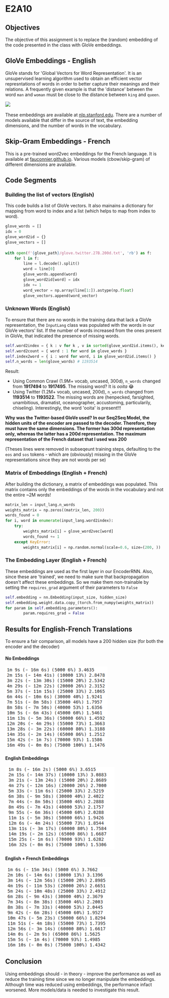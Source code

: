 # E2A10

## Objectives
The objective of this assignment is to replace the (random) embedding of the code presented in the class with GloVe embeddings. 

## GloVe Embeddings - English
GloVe stands for 'Global Vectors for Word Representation'. It is an unsupervised learning algorithm used to obtain an efficient vector represntations of words in order to better capture their meanings and their relations. A frequently given example is that the 'distance' between the word `man` and `woman` must be close to the distance between `king` and `queen`.


![](https://nlp.stanford.edu/projects/glove/images/man_woman_small.jpg)


These embeddings are available at [nlp.stanford.edu](https://nlp.stanford.edu/projects/glove/). There are a number of models available that differ in the source of text, the embedding dimensions, and the number of words in the vocabulary.

## Skip-Gram Embeddings - French
This is a pre-trained word2vec embeddings for the French language. It is available at [fauconnier.github.io](https://fauconnier.github.io/index.html#wordembeddingmodels). Various models (cbow/skip-gram) of different dimensions are available.


## Code Segments

### Building the list of vectors (English)

This code builds a list of GloVe vectors. It also mainains a dictionary for mapping from word to index and a list (which helps to map from index to word).

```python
glove_words = []
idx = 0
glove_word2id = {}
glove_vectors = []

with open(f'{glove_path}/glove.twitter.27B.200d.txt', 'rb') as f:
    for l in f:
        line = l.decode().split()
        word = line[0]
        glove_words.append(word)
        glove_word2id[word] = idx
        idx += 1
        word_vector = np.array(line[1:]).astype(np.float)
        glove_vectors.append(word_vector)
```
### Unknown Words (English)

To ensure that there are no words in the training data that lack a GloVe representation, the `InputLang` class was populated with the words in our GloVe vectors' list. If the number of words increased from the ones present in GloVe, that indicated the presence of missing words.

```python
self.word2index = { k : v for k , v in sorted(glove_word2id.items(), key=operator.itemgetter(1))}
self.word2count = { word : 1 for word in glove_words }
self.index2word = { i : word for word, i in glove_word2id.items() }
self.n_words = len(glove_words) # 1193514
```


Result: 
- Using Common Crawl (1.9M+ vocab, uncased, 300d), `n_words` changed from **1917494** to **1917495**. The missing word? It is *ooita* 😂
- Using Twitter (1.2M+ vocab, uncased, 200d), `n_words` changed from **1193514** to **1193522**. The missing words are (henpecked, farsighted, unambitious, dramatist, oceanographer, accustoming, particularily, chiseling). Interestingly, the word 'ooita' is present!!!

**Why was the Twitter-based GloVe used? In our Seq2Seq Model, the hidden units of the encoder are passed to the decoder. Therefore, they must have the same dimensions. The former has 300d representation only, whereas the latter has a 200d representation. The maximum representation of the French dataset that I used was 200**

(Theses lines were removed in subseqeunt training steps, defaulting to the `eos` and `sos` tokens - which are (obviously) missing in the GloVe representations since they are not words per se)

### Matrix of Embeddings  (English + French)

After building the dictionary, a matrix of embeddings was populated. This matrix contains only the embeddings of the words in the vocabulary and not the entire ~2M words!

```python
matrix_len = input_lang.n_words
weights_matrix = np.zeros((matrix_len, 200))
words_found = 0
for i, word in enumerate(input_lang.word2index):
    try: 
        weights_matrix[i] = glove_word2vec[word]
        words_found += 1
    except KeyError:
        weights_matrix[i] = np.random.normal(scale=0.6, size=(200, ))

```

### The Embedding Layer (English + French)

These embeddings are used as the first layer in our EncoderRNN. Also, since these are 'trained', we need to make sure that backpropagation doesn't affect these embeddings. So we make them non-trainable by setting the `requires_grad` argument of their parameters to `False`

```python
self.embedding = nn.Embedding(input_size, hidden_size)
self.embedding.weight.data.copy_(torch.from_numpy(weights_matrix))
for param in self.embedding.parameters():
        param.requires_grad = False
```

## Results for English-French Translations
To ensure a fair comparison, all models have a 200 hidden size (for both the encoder and the decoder)

#### No Embeddings
![](logs_noemb.png)

#### English Embeddings
![](logs_eng.png)


#### English + French Embeddings 
![](logs_eng_fre.png)

## Conclusion
Using embeddings should - in theory - improve the performance as well as reduce the training time since we no longer manipulate the embeddings. Although time was reduced using embeddings, the performance infact worsened. More models/data is needed to investigate this result.
